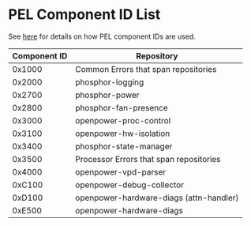 # PEL Component ID List

See [here](README.md#component-ids) for details on how PEL component IDs are
used.

| Component ID | Repository |
|--------------|------------|
| 0x1000       | Common Errors that span repositories |
| 0x2000       | phosphor-logging |
| 0x2700       | phosphor-power |
| 0x2800       | phosphor-fan-presence |
| 0x3000       | openpower-proc-control |
| 0x3100       | openpower-hw-isolation |
| 0x3400       | phosphor-state-manager |
| 0x3500       | Processor Errors that span repositories |
| 0x4000       | openpower-vpd-parser |
| 0xC100       | openpower-debug-collector |
| 0xD100       | openpower-hardware-diags (attn-handler) |
| 0xE500       | openpower-hardware-diags |
